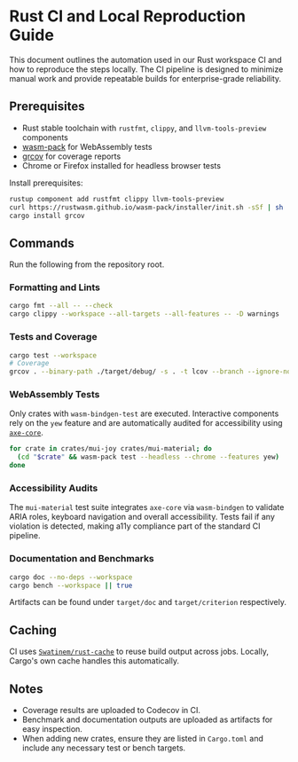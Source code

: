 # Rust CI and Local Reproduction Guide

This document outlines the automation used in our Rust workspace CI and how to reproduce the steps locally. The CI pipeline is designed to minimize manual work and provide repeatable builds for enterprise-grade reliability.

## Prerequisites
- Rust stable toolchain with `rustfmt`, `clippy`, and `llvm-tools-preview` components
- [wasm-pack](https://rustwasm.github.io/wasm-pack/) for WebAssembly tests
- [grcov](https://github.com/mozilla/grcov) for coverage reports
- Chrome or Firefox installed for headless browser tests

Install prerequisites:
```bash
rustup component add rustfmt clippy llvm-tools-preview
curl https://rustwasm.github.io/wasm-pack/installer/init.sh -sSf | sh
cargo install grcov
```

## Commands
Run the following from the repository root.

### Formatting and Lints
```bash
cargo fmt --all -- --check
cargo clippy --workspace --all-targets --all-features -- -D warnings
```

### Tests and Coverage
```bash
cargo test --workspace
# Coverage
grcov . --binary-path ./target/debug/ -s . -t lcov --branch --ignore-not-existing -o lcov.info
```

### WebAssembly Tests
Only crates with `wasm-bindgen-test` are executed. Interactive components rely
on the `yew` feature and are automatically audited for accessibility using
[`axe-core`](https://github.com/dequelabs/axe-core).
```bash
for crate in crates/mui-joy crates/mui-material; do
  (cd "$crate" && wasm-pack test --headless --chrome --features yew)
done
```

### Accessibility Audits
The `mui-material` test suite integrates `axe-core` via `wasm-bindgen` to
validate ARIA roles, keyboard navigation and overall accessibility. Tests fail
if any violation is detected, making a11y compliance part of the standard CI
pipeline.

### Documentation and Benchmarks
```bash
cargo doc --no-deps --workspace
cargo bench --workspace || true
```
Artifacts can be found under `target/doc` and `target/criterion` respectively.

## Caching
CI uses [`Swatinem/rust-cache`](https://github.com/Swatinem/rust-cache) to reuse build output across jobs. Locally, Cargo's own cache handles this automatically.

## Notes
- Coverage results are uploaded to Codecov in CI.
- Benchmark and documentation outputs are uploaded as artifacts for easy inspection.
- When adding new crates, ensure they are listed in `Cargo.toml` and include any necessary test or bench targets.
